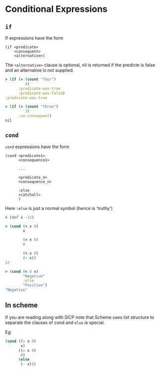 # Conditional Expressions
## `if`
If expressions have the form

```
(if <predicate>
    <consequent>
    <alternative>)
```
The `<alternative>` clause is optional, nil is returned if the predicte is false and an alternative is not supplied.

```clojure
> (if (= (count "four")
         4)
      :predicate-was-true
      :predicate-was-false)
:predicate-was-true
```


```clojure
> (if (= (count "three")
         3)
      :no-consequent)
nil
```
## `cond`
`cond` expressions have the form

```
(cond <predicate1>
      <consequence1>

      ...

      <predicate_n>
      <consequence_n>

      :else
      <catchall>
      )
```
Here `:else` is just a normal symbol (hence is 'truthy')

```clojure
> (def x -12)

> (cond (> x 0)
        x

        (= x 0)
        0

        (< x 0)
        (- x))
12
```
```clojure
> (cond (< 0 x)
        "Negative"
        :else
        "Positive")
"Negative"
```

## In scheme
If you are reading along with SICP note that Scheme uses list structure to separate the clauses of cond and `else` is special.

Eg:

```scheme
(cond ((> x 0)
       x)
      ((= x 0)
       0)
      (else
       (- x)))
```
